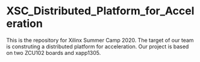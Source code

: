 # XSC_Distributed_Platform_for_Acceleration
This is the repository for Xilinx Summer Camp 2020.
The target of our team is construting a distributed platform for acceleration.
Our project is based on two ZCU102 boards and xapp1305.

